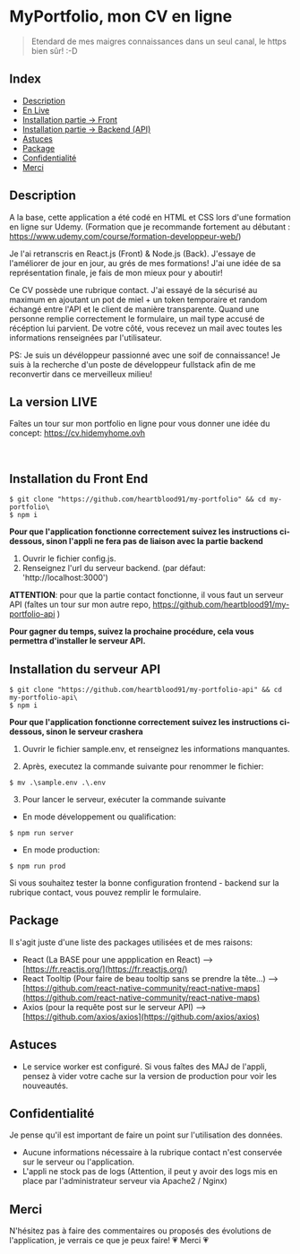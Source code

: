# MyPortfolio, mon CV en ligne

> Etendard de mes maigres connaissances dans un seul canal, le https bien sûr! :-D

## Index

- [Description](#description)
- [En Live](#enlive)
- [Installation partie -> Front](#installation-front)
- [Installation partie -> Backend (API)](#installation-api)
- [Astuces](#astuces)
- [Package](#package)
- [Confidentialité](#confidentialité)
- [Merci](#merci)

## Description

A la base, cette application a été codé en HTML et CSS lors d'une formation en ligne sur Udemy. (Formation que je recommande fortement au débutant : https://www.udemy.com/course/formation-developpeur-web/)

Je l'ai retranscris en React.js (Front) & Node.js (Back). J'essaye de l'améliorer de jour en jour, au grés de mes formations! J'ai une idée de sa représentation finale, je fais de mon mieux pour y aboutir!

Ce CV possède une rubrique contact. J'ai essayé de la sécurisé au maximum en ajoutant un pot de miel + un token temporaire et random échangé entre l'API et le client de manière transparente. Quand une personne remplie correctement le formulaire, un mail type accusé de récéption lui parvient. De votre côté, vous recevez un mail avec toutes les informations renseignées par l'utilisateur.

PS: Je suis un dévéloppeur passionné avec une soif de connaissance! Je suis à la recherche d'un poste de développeur fullstack afin de me reconvertir dans ce merveilleux milieu!

<section id="enlive">

## La version LIVE

Faîtes un tour sur mon portfolio en ligne pour vous donner une idée du concept: https://cv.hidemyhome.ovh

<br>
 <section id="installation-front">

## Installation du Front End

```shell
$ git clone "https://github.com/heartblood91/my-portfolio" && cd my-portfolio\
$ npm i
```

**Pour que l'application fonctionne correctement suivez les instructions ci-dessous, sinon l'appli ne fera pas de liaison avec la partie backend**

1. Ouvrir le fichier config.js.
2. Renseignez l'url du serveur backend. (par défaut: 'http://localhost:3000')

**ATTENTION**: pour que la partie contact fonctionne, il vous faut un serveur API (faîtes un tour sur mon autre repo, https://github.com/heartblood91/my-portfolio-api )

**Pour gagner du temps, suivez la prochaine procédure, cela vous permettra d'installer le serveur API.**

 <section id="installation-api">

## Installation du serveur API

```shell
$ git clone "https://github.com/heartblood91/my-portfolio-api" && cd my-portfolio-api\
$ npm i
```

**Pour que l'application fonctionne correctement suivez les instructions ci-dessous, sinon le serveur crashera**

1. Ouvrir le fichier sample.env, et renseignez les informations manquantes.

2. Après, executez la commande suivante pour renommer le fichier:

```shell
$ mv .\sample.env .\.env
```

3. Pour lancer le serveur, exécuter la commande suivante

- En mode développement ou qualification:

```shell
$ npm run server
```

- En mode production:

```shell
$ npm run prod
```

Si vous souhaitez tester la bonne configuration frontend - backend sur la rubrique contact, vous pouvez remplir le formulaire.

## Package

Il s'agit juste d'une liste des packages utilisées et de mes raisons:

- React (La BASE pour une appplication en React) -->[https://fr.reactjs.org/](https://fr.reactjs.org/)
- React Tooltip (Pour faire de beau tooltip sans se prendre la tête...) --> [https://github.com/react-native-community/react-native-maps](https://github.com/react-native-community/react-native-maps)
- Axios (pour la requête post sur le serveur API) --> [https://github.com/axios/axios](https://github.com/axios/axios)

## Astuces

- Le service worker est configuré. Si vous faîtes des MAJ de l'appli, pensez à vider votre cache sur la version de production pour voir les nouveautés.

## Confidentialité

Je pense qu'il est important de faire un point sur l'utilisation des données.

- Aucune informations nécessaire à la rubrique contact n'est conservée sur le serveur ou l'application.
- L'appli ne stock pas de logs (Attention, il peut y avoir des logs mis en place par l'administrateur serveur via Apache2 / Nginx)

## Merci

N'hésitez pas à faire des commentaires ou proposés des évolutions de l'application, je verrais ce que je peux faire!
:heartpulse: Merci :heartpulse:
